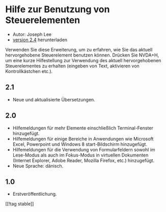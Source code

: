 # Hilfe zur Benutzung von Steuerelementen #

* Autor: Joseph Lee
* [version 2.4][1] herunterladen

Verwenden Sie diese Erweiterung, um zu erfahren, wie Sie das aktuell
hervorgehobene Steuerelement benutzen können. Drücken Sie NVDA+H, um eine
kurze Hilfestellung zur Verwendung des aktuell hervorgehobenen
Steuerelementes zu erhalten (eingeben von Text, aktivieren von
Kontrollkästchen etc.).

## 2.1 ##

* Neue und aktualisierte Übersetzungen.


## 2.0 ##

* Hilfemeldungen für mehr Elemente einschließlich Terminal-Fenster
  hinzugefügt.
* Hilfemeldungen für einige Bereiche in Anwendungen wie Microsoft Excel,
  Powerpoint und Windows 8 start-Bildschirm hinzugefügt.
* Hilfemeldungen für die Verwendung von Formularfeldern sowohl im Lese-Modus
  als auch im Fokus-Modus in virtuellen Dokumenten (Internet Explorer, Adobe
  Reader, Mozilla Firefox, etc.) hinzugefügt.
* Neue Sprache: dänisch.


## 1.0 ##

* Erstveröffentlichung.

[[!tag stable]]

[1]: https://addons.nvda-project.org/files/get.php?file=cua
